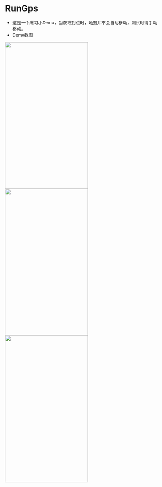 # RunGps
* 这是一个练习小Demo，当获取到点时，地图并不会自动移动，测试时请手动移动。
* Demo截图

<img src="https://github.com/BravoLee/RunGps/blob/master/images/S71024-234533.jpg" height="480px" width="270px" >     <img src="https://github.com/BravoLee/RunGps/blob/master/images/S71024-234707.jpg" height="480px" width="270px" >     <img src="https://github.com/BravoLee/RunGps/blob/master/images/S71024-234810.jpg" height="480px" width="270px">
